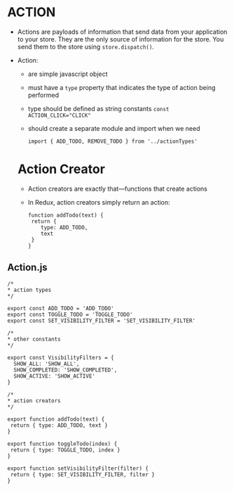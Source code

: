 # ACTION

- Actions are payloads of information that send data from your application to your store. They are the only source of information for the store. You send them to the store using `store.dispatch()`.
- Action:
  - are simple javascript object
  - must have a `type` property that indicates the type of action being performed
  - type should be defined as string constants `const ACTION_CLICK="CLICK"`
  - should create a separate module and import when we need 
  
    `import { ADD_TODO, REMOVE_TODO } from '../actionTypes'`
    
  # Action Creator
  - Action creators are exactly that—functions that create actions
  - In Redux, action creators simply return an action: 
  
        function addTodo(text) {
         return {
            type: ADD_TODO,
            text
         }
        }

## Action.js
    /*
    * action types
    */

    export const ADD_TODO = 'ADD_TODO'
    export const TOGGLE_TODO = 'TOGGLE_TODO'
    export const SET_VISIBILITY_FILTER = 'SET_VISIBILITY_FILTER'

    /*
    * other constants
    */

    export const VisibilityFilters = {
      SHOW_ALL: 'SHOW_ALL',
      SHOW_COMPLETED: 'SHOW_COMPLETED',
      SHOW_ACTIVE: 'SHOW_ACTIVE'
    }

    /*
    * action creators
    */

    export function addTodo(text) {
     return { type: ADD_TODO, text }
    }

    export function toggleTodo(index) {
     return { type: TOGGLE_TODO, index }
    }

    export function setVisibilityFilter(filter) {
     return { type: SET_VISIBILITY_FILTER, filter }
    }
